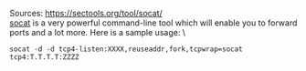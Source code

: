 Sources:
https://sectools.org/tool/socat/
\
 [socat](http://www.dest-unreach.org/socat/) is a very powerful command-line tool which will enable you to forward ports and a lot more. Here is a sample usage:
\
```
socat -d -d tcp4-listen:XXXX,reuseaddr,fork,tcpwrap=socat tcp4:T.T.T.T:ZZZZ
```
